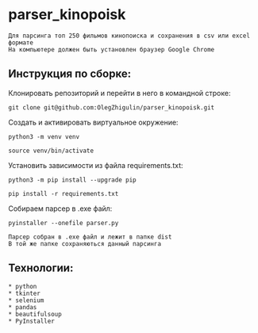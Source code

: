 # parser_kinopoisk
```
Для парсинга топ 250 фильмов кинопоиска и сохранения в csv или excel формате
На компьютере должен быть установлен браузер Google Chrome
```
## Инструкция по сборке:
Клонировать репозиторий и перейти в него в командной строке:

```
git clone git@github.com:OlegZhigulin/parser_kinopoisk.git 
```
Cоздать и активировать виртуальное окружение:

```
python3 -m venv venv
```

```
source venv/bin/activate
```

Установить зависимости из файла requirements.txt:

```
python3 -m pip install --upgrade pip
```

```
pip install -r requirements.txt
```
Собираем парсер в .ехе файл:
```
pyinstaller --onefile parser.py
```
```
Парсер собран в .exe файл и лежит в папке dist
В той же папке сохраняються данный парсинга
```
## Технологии:
```
* python
* tkinter
* selenium
* pandas
* beautifulsoup
* PyInstaller

```
```